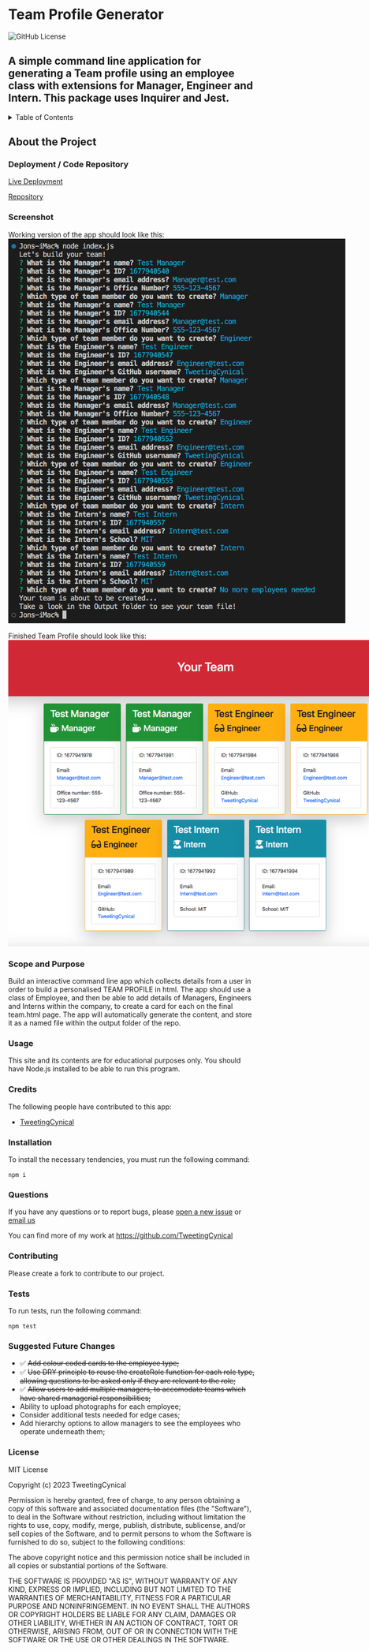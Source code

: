 # Team Profile Generator

![GitHub License](https://img.shields.io/badge/license-MIT-green.svg)

## A simple command line application for generating a Team profile using an employee class with extensions for Manager, Engineer and Intern. This package uses Inquirer and Jest.

<!-- TABLE OF CONTENTS -->
  <details>
    <summary>Table of Contents</summary>
    <ol>
          <li><a href="#about-the-project">About The Project</a></li>
          <li><a href="#deployment">Deployment / Code Repository</a></li>
          <li><a href="#screenshot">Screenshot</a></li>
          <li><a href="#scope-and-purpose">Scope and Purpose</a></li>
          <li><a href="#usage">Usage</a></li>
          <li><a href="#credits">Credits</a></li>
          <li><a href="#installation">Installation</a></li>
          <li><a href="#questions">Questions</a></li>
          <li><a href="#contributions">Contributions</a></li>
          <li><a href="#tests">Tests</a></li>
          <li><a href="#suggested-future-changes">Suggested Future Changes</a></li>
          <li><a href="#license">License</a></li>
        </ol>
  </details>

  <!-- About the Project -->

## About the Project

### Deployment / Code Repository

[Live Deployment](https://TweetingCynical.github.io/team-profile-generator/)

[Repository](https://github.com/TweetingCynical/team-profile-generator)

### Screenshot

Working version of the app should look like this:
<img src="./assets/screenshot-app.png" alt="Working version of command line app" style="max-width: 800px;">

Finished Team Profile should look like this:
<img src="./assets/screenshot-profile.png" alt="Finished team profile html page" style="max-width: 800px;">

### Scope and Purpose

Build an interactive command line app which collects details from a user in order to build a personalised TEAM PROFILE in html. The app should use a class of Employee, and then be able to add details of Managers, Engineers and Interns within the company, to create a card for each on the final team.html page. The app will automatically generate the content, and store it as a named file within the output folder of the repo.

### Usage

This site and its contents are for educational purposes only. You should have Node.js installed to be able to run this program.

### Credits

The following people have contributed to this app:

- [TweetingCynical](https://github.com/TweetingCynical)

### Installation

To install the necessary tendencies, you must run the following command:

```
npm i
```

### Questions

If you have any questions or to report bugs, please [open a new issue](https://github.com/TweetingCynical/team-profile-generator/issues/new) or [email us](mailto:jon@exce-ed.com?subject=team-profile-generator)

You can find more of my work at https://github.com/TweetingCynical

### Contributing

Please create a fork to contribute to our project.

### Tests

To run tests, run the following command:

```
npm test
```

### Suggested Future Changes

- ✅ ~~Add colour coded cards to the employee type;~~
- ✅ ~~Use DRY principle to reuse the createRole function for each role type, allowing questions to be asked only if they are relevant to the role;~~
- ✅ ~~Allow users to add multiple managers, to accomodate teams which have shared managerial responsibilities;~~
- Ability to upload photographs for each employee;
- Consider additional tests needed for edge cases;
- Add hierarchy options to allow managers to see the employees who operate underneath them;

### License

MIT License

Copyright (c) 2023 TweetingCynical

Permission is hereby granted, free of charge, to any person obtaining a copy
of this software and associated documentation files (the "Software"), to deal
in the Software without restriction, including without limitation the rights
to use, copy, modify, merge, publish, distribute, sublicense, and/or sell
copies of the Software, and to permit persons to whom the Software is
furnished to do so, subject to the following conditions:

The above copyright notice and this permission notice shall be included in all
copies or substantial portions of the Software.

THE SOFTWARE IS PROVIDED "AS IS", WITHOUT WARRANTY OF ANY KIND, EXPRESS OR
IMPLIED, INCLUDING BUT NOT LIMITED TO THE WARRANTIES OF MERCHANTABILITY,
FITNESS FOR A PARTICULAR PURPOSE AND NONINFRINGEMENT. IN NO EVENT SHALL THE
AUTHORS OR COPYRIGHT HOLDERS BE LIABLE FOR ANY CLAIM, DAMAGES OR OTHER
LIABILITY, WHETHER IN AN ACTION OF CONTRACT, TORT OR OTHERWISE, ARISING FROM,
OUT OF OR IN CONNECTION WITH THE SOFTWARE OR THE USE OR OTHER DEALINGS IN THE
SOFTWARE.
